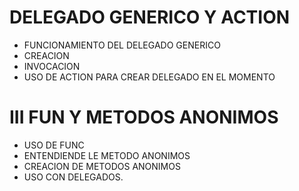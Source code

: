 # DELEGADO GENERICO Y ACTION

* FUNCIONAMIENTO DEL DELEGADO GENERICO
* CREACION
* INVOCACION
* USO DE ACTION PARA CREAR DELEGADO EN EL MOMENTO

# III FUN Y METODOS ANONIMOS
* USO DE FUNC
* ENTENDIENDE LE METODO ANONIMOS
* CREACION DE METODOS ANONIMOS
* USO CON DELEGADOS.


